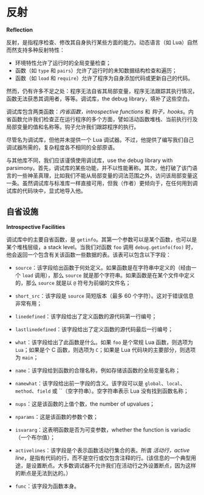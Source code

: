 # 反射

**Reflection**


反射，是指程序检查、修改其自身执行某些方面的能力。动态语言（如 Lua）自然而然支持多种反射特性：

- 环境特性允许了运行时的全局变量检查；
- 函数（如 `type` 和 `pairs`）允许了运行时的未知数据结构检查和遍历；
- 函数（如 `load` 和 `require`）允许了程序为自身添加代码或更新自己的代码。


然而，仍有许多不足之处：程序无法自省其局部变量，程序无法跟踪其执行情况，函数无法获悉其调用者，等等。调试库，the debug library，填补了这些空白。


调试库包含两类函数：*内省函数，introspective functions* 和 *钩子，hooks*。内省函数允许我们检查正在运行程序的多个方面，譬如活动函数堆栈、当前执行行及局部变量的值和名称等。钩子允许我们跟踪程序的执行。


尽管名为调试库，但他并未提供一个 Lua 调试器。不过，他提供了编写我们自己调试器所需的，复杂程度各不相同的全部原语。


与其他库不同，我们应该谨慎使用调试库，use the debug library with parsimony。首先，调试库的某些功能，并不以性能著称。其次，他打破了该门语言的一些神圣真理，比如我们不能从局部变量的词法范围之外，访问该局部变量这一条。虽然调试库与标准库一样直接可用，但我（作者）更倾向于，在任何用到调试库的代码块中，显式地导入他。



## 自省设施

**Introspective Facilities**


调试库中的主要自省函数，是 `getinfo`。其第一个参数可以是某个函数，也可以是某个堆栈层级，a stack level。当我们对函数 `foo` 调用 `debug.getinfo(foo)` 时，他会返回一个包含有关该函数一些数据的表。该表可以包含以下字段：


- `source`：该字段给出函数于何处定义。如果函数是在字符串中定义的（经由一个 `load` 调用），那么 `source` 就是那个字符串。如果函数是在某个文件中定义的，那么 `source` 就是以 `@` 符号为前缀的文件名；

- `short_src`：该字段是 `source` 简短版本（最多 60 个字符）。这对于错误信息非常有用；

- `linedefined`：该字段给出了定义函数的源代码第一行编号；

- `lastlinedefined`：该字段给出了定义函数的源代码最后一行编号；

- `what`：该字段给出了此函数是什么。如果 `foo` 是个常规 Lua 函数，则选项为 `Lua`；如果是个 C 函数，则选项为 `C`；如果是 Lua 代码块的主要部分，则选项为 `main`；

- `name`：该字段给到函数的合理名称，例如存储该函数的全局变量名称；

- `namewhat`：该字段给出前一字段的含义。该字段可以是 `global`、`local`、`method`、`field` 或 ``（空字符串）。空字符串表示 Lua 没有找到函数名称；

- `nups`：这是该函数的上值个数，the number of upvalues；

- `nparams`：这是该函数的参数个数；

- `isvararg`：这表明函数是否为可变参数，whether the function is variadic（一个布尔值）；

- `activelines`：该字段是个表示函数活动行集合的表。所谓 *活动行，active line*，是指有代码的行，而不是空行或仅包含注释的行。(该信息的一个典型用途，是设置断点。大多数调试器不允许我们在活动行之外设置断点，因为这样的断点是无法到达的。）

- `func`：该字段为函数本身。



